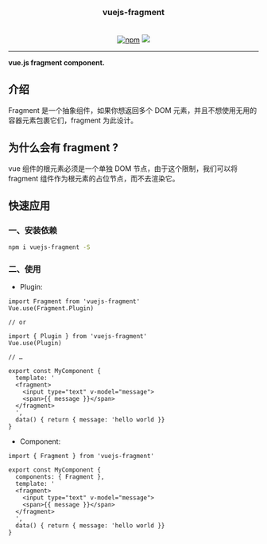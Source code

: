 <h3 align="center" style="margin: 30px 0 35px;">vuejs-fragment</h3>
<p align="center">
  <a href="https://www.npmjs.com/package/vuejs-fragment"><img alt="npm" src="https://img.shields.io/npm/v/vuejs-fragment"></a>
  <a href="https://travis-ci.org/AngusYang9/vuejs-fragment"><img src="https://travis-ci.org/AngusYang9/vuejs-fragment.svg?branch=master" /></a>
</p>

---

**vue.js fragment component.**


## 介绍
Fragment 是一个抽象组件，如果你想返回多个 DOM 元素，并且不想使用无用的容器元素包裹它们，fragment 为此设计。

## 为什么会有 fragment ?
 vue 组件的根元素必须是一个单独 DOM 节点，由于这个限制，我们可以将 fragment 组件作为根元素的占位节点，而不去渲染它。

## 快速应用
### 一、安装依赖

```bash
npm i vuejs-fragment -S
```

### 二、使用

- Plugin:

```vue
import Fragment from 'vuejs-fragment'
Vue.use(Fragment.Plugin)

// or

import { Plugin } from 'vuejs-fragment'
Vue.use(Plugin)

// …

export const MyComponent {
  template: '
  <fragment>
    <input type="text" v-model="message">
    <span>{{ message }}</span>
  </fragment>
  ',
  data() { return { message: 'hello world }}
}
```

- Component:

```vue
import { Fragment } from 'vuejs-fragment'

export const MyComponent {
  components: { Fragment },
  template: '
  <fragment>
    <input type="text" v-model="message">
    <span>{{ message }}</span>
  </fragment>
  ',
  data() { return { message: 'hello world }}
}
```
